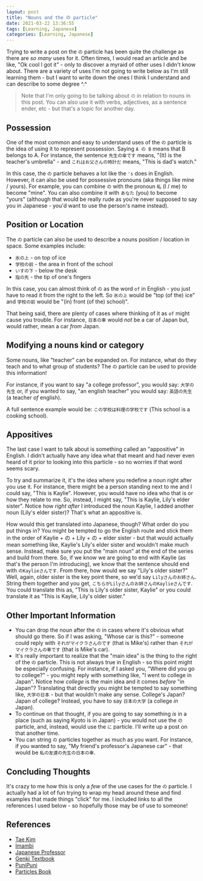 ```yaml
---
layout: post
title: "Nouns and the の particle"
date: 2021-03-22 13:36:55
tags: [Learning, Japanese]
categories: [Learning, Japanese]
---
```


Trying to write a post on the `の` particle has been quite the challenge as there are _so many_
uses for it. Often times, I would read an article and be like, "Ok cool I got it" - only to
discover a myraid of other uses I didn't know about. There are a variety of uses I'm not going
to write below as I'm still learning them - but I want to write down the ones I think I understand
and can describe to some degree ^.^

> Note that I'm only going to be talking about `の` in relation to nouns in this post. You can also
> use it with verbs, adjectives, as a sentence ender, etc - but that's a topic for another day.

## Possession

One of the most common and easy to understand uses of the `の` particle is the idea of using it
to represent possession. Saying `A の B` means that B belongs to A. For instance, the sentence
`先生の傘です` means, "(It) is the teacher's umbrella" - and `これはお父さんの時計だ` means,
"This is dad's watch."

In this case, the `の` particle behaves a lot like the `'s` does in English. However, it can also
be used for possessive pronouns (aka things like mine / yours). For example, you can combine `の`
with the pronoun `私` (I / me) to become "mine". You can also combine it with `あなた` (you) to
become "yours" (although that would be really rude as you're never supposed to say you in Japanese -
you'd want to use the person's name instead).

## Position or Location

The `の` particle can also be used to describe a nouns position / location in space. Some examples
include:

- `氷の上` - on top of ice
- `学校の前` - the area in front of the school
- `いすの下` - below the desk
- `指の先` - the tip of one's fingers

In this case, you can almost think of `の` as the word `of` in English - you just have to read it
from the right to the left. So `氷の上` would be "top (of the) ice" and `学校の前` would be "(in)
front (of the) school)".

That being said, there are plenty of cases where thinking of it as `of` might cause you trouble.
For instance, `日本の車` would _not_ be a car of Japan but, would rather, mean a car _from_ Japan.

## Modifying a nouns kind or category

Some nouns, like "teacher" can be expanded on. For instance, what do they teach and to what group
of students? The `の` particle can be used to provide this information!

For instance, if you want to say "a college professor", you would say: `大学の先生` or, if you wanted
to say, "an english teacher" you would say: `英語の先生` (a teacher _of_ english).

A full sentence example would be: `この学校は料理の学校です` (This school is a cooking school).

## Appositives

The last case I want to talk about is something called an "appositive" in English. I didn't
actually have any idea what that meant and had never even heard of it prior to looking into this
particle - so no worries if that word seems scary.

To try and summarize it, it's the idea where you redefine a noun right after you use it. For
instance, there might be a person standing next to me and I could say, "This is Kaylie". However,
you would have no idea who that is or how they relate to me. So, instead, I might say, "This is
Kaylie, Lily's elder sister". Notice how _right after_ I introduced the noun Kaylie, I added
another noun (Lily's elder sister)? That's what an appositive is.

How would this get translated into Japanese, though? What order do you put things in? You might
be tempted to go the English route and stick them in the order of Kaylie + の + Lily + の + elder
sister - but that would actually mean something like, Kaylie's Lily's elder sister and wouldn't
make much sense. Instead, make sure you put the "main noun" at the end of the series and build
from there. So, if we know we are going to end with Kaylie (as that's the person I'm introducing),
we know that the sentence should end with `のKaylieさんです`. From there, how would we say "Lily's
older sister?" Well, again, older sister is the key point there, so we'd say `Lilyさんのお姉さん`.
String them together and you get, `こちらがLilyさんのお姉さんのKaylieさんです`. You could translate
this as, "This is Lily's older sister, Kaylie" or you could translate it as "This is Kaylie, Lily's
older sister."

## Other Important Information

- You can drop the noun after the `の` in cases where it's obvious what should go there.
  So if I was asking, "Whose car is this?" - someone could reply with `それがマイクラさんのです`
  (that is Mike's) rather than `それがマイクラさんの車です` (that is Mike's car).
- It's really important to realize that the "main idea" is the thing to the right of the `の`
  particle. This is not always true in English - so this point might be especially confusing. For
  instance, if I asked you, "Where did you go to college?" - you might reply with something like,
  "I went to college in Japan". Notice how _college_ is the main idea and it comes _before_ "in
  Japan"? Translating that directly you might be tempted to say something like, `大学の日本` - but
  that wouldn't make any sense. College's Japan? Japan of college? Instead, you have to say
  `日本の大学` (a college _in_ Japan).
- To continue on that thought, if you are going to say something _is_ in a place (such as saying
  Kyoto is in Japan) - you would not use the `の` particle, and, instead, would use the `に`
  particle. I'll write up a post on that another time.
- You can string `の` particles together as much as you want. For instance, if you wanted to say,
  "My friend's professor's Japanese car" - that would be `私の友達の先生の日本の車`.

## Concluding Thoughts

It's crazy to me how this is only a _few_ of the use cases for the `の` particle. I actually had
a lot of fun trying to wrap my head around these and find examples that made things "click" for me.
I included links to all the references I used below - so hopefully those may be of use to someone!

## References

- [Tae Kim](http://www.guidetojapanese.org/learn/grammar/nounparticles)
- [Imambi](https://www.imabi.net/theparticleno.htm)
- [Japanese Professor](https://www.japaneseprofessor.com/lessons/beginning/modifying-particle-no/)
- [Genki Textbook](https://smile.amazon.com/GENKI-Integrated-Elementary-Japanese-English/dp/4789014401)
- [PuniPuni](https://www.punipunijapan.com/grammar-lesson-3-particle-%E3%81%AE-no/)
- [Particles Book](https://smile.amazon.com/All-About-Particles-Handbook-Japanese/dp/1568364199)
